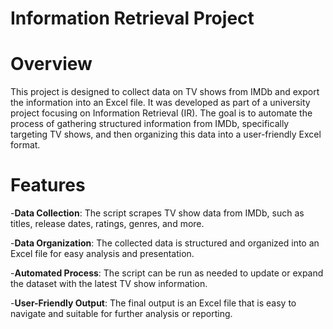 # Information Retrieval Project
# Overview

This project is designed to collect data on TV shows from IMDb and export the information into an Excel file. It was developed as part of a university project focusing on Information Retrieval (IR). The goal is to automate the process of gathering structured information from IMDb, specifically targeting TV shows, and then organizing this data into a user-friendly Excel format.

# Features

-**Data Collection**: The script scrapes TV show data from IMDb, such as titles, release dates, ratings, genres, and more.

-**Data Organization**: The collected data is structured and organized into an Excel file for easy analysis and presentation.

-**Automated Process**: The script can be run as needed to update or expand the dataset with the latest TV show information.

-**User-Friendly Output**: The final output is an Excel file that is easy to navigate and suitable for further analysis or reporting.
